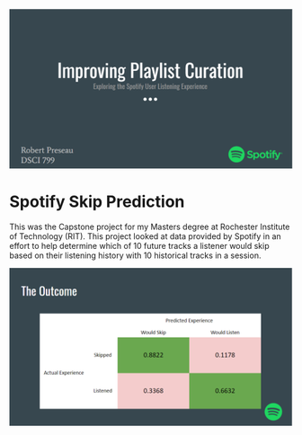 ![alt text](https://github.com/robertpreseau/RIT_Spotify_Capstone/blob/master/spotify.jpg?raw=true)

# Spotify Skip Prediction

This was the Capstone project for my Masters degree at Rochester Institute of Technology (RIT). This project looked at data provided by Spotify in an effort to help determine which of 10 future tracks a listener would skip based on their listening history with 10 historical tracks in a session.


![alt text](https://github.com/robertpreseau/RIT_Spotify_Capstone/blob/master/outcome.png?raw=true)
